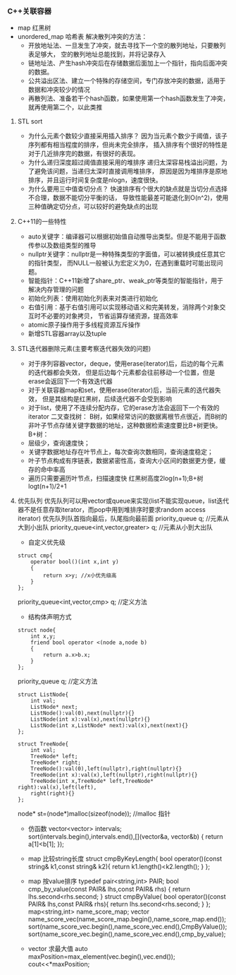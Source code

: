 ### C++关联容器
- map 红黑树
- unordered_map 哈希表
  解决散列冲突的方法：
  - 开放地址法、一旦发生了冲突，就去寻找下一个空的散列地址，只要散列表足够大，
    空的散列地址总能找到，并将记录存入
  - 链地址法、产生hash冲突后在存储数据后面加上一个指针，指向后面冲突的数据。
  - 公共溢出区法、建立一个特殊的存储空间，专门存放冲突的数据，适用于数据和冲突较少的情况
  - 再散列法、准备若干个hash函数，如果使用第一个hash函数发生了冲突，就再使用第二个，以此类推
1. STL sort
   - 为什么元素个数较少直接采用插入排序？
    因为当元素个数少于阈值，该子序列都有相当程度的排序，但尚未完全排序，
    插入排序有个很好的特性是对于几近排序完的数据，有很好的表现。
   - 为什么递归深度超过阈值直接采用的堆排序
    递归太深容易栈溢出问题，为了避免该问题，当递归太深时直接调用堆排序，
    原因是因为堆排序是原地排序，并且运行时间复杂度是nlogn，速度很快。
   - 为什么要用三中值查切分点？
    快速排序有个很大的缺点就是当切分点选择不合理，数据不能切分平衡的话，
    导致性能最差可能退化到O(n^2)，使用三种值确定切分点，可以较好的避免缺点的出现
2. C++11的一些特性
   - auto关键字：编译器可以根据初始值自动推导出类型。但是不能用于函数传参以及数组类型的推导
   - nullptr关键字：nullptr是一种特殊类型的字面值，可以被转换成任意其它的指针类型，
     而NULL一般被认为宏定义为0，在遇到重载时可能出现问题。
   - 智能指针：C++11新增了share_ptr、weak_ptr等类型的智能指针，用于解决内存管理的问题
   - 初始化列表：使用初始化列表来对类进行初始化
   - 右值引用：基于右值引用可以实现移动语义和完美转发，消除两个对象交互时不必要的对象拷贝，
     节省运算存储资源，提高效率
   - atomic原子操作用于多线程资源互斥操作
   - 新增STL容器array以及tuple
3. STL迭代器删除元素(主要考察迭代器失效的问题)
   - 对于序列容器vector，deque，使用erase(iterator)后，后边的每个元素的迭代器都会失效，
     但是后边每个元素都会往前移动一个位置，但是erase会返回下一个有效迭代器
   - 对于关联容器map和set，使用erase(iterator)后，当前元素的迭代器失效，
     但是其结构是红黑树，后续迭代器不会受到影响
   - 对于list，使用了不连续分配内存，它的erase方法会返回下一个有效的iterator
二叉查找树：
    B树，如果经常访问的数据离根节点很近，而B树的非叶子节点存储关键字数据的地址，这种数据检索速度要比B+树更快。
    B+树：  
    - 层级少，查询速度快；
    - 关键字数据地址存在叶节点上，每次查询次数相同，查询速度稳定；
    - 叶子节点构成有序链表，数据紧密性高，查询大小区间的数据更方便，缓存的命中率高
    - 遍历只需要遍历叶节点，扫描速度快
    红黑树高度2log(n+1);B+树logt(n+1)/2+1
1. 优先队列
   优先队列可以用vector或queue来实现(list不能实现queue，list迭代器不是任意存取iterator，而pop中用到堆排序时要求random access iterator)
   优先队列队首指向最后，队尾指向最前面
   priority_queue<int> q; //元素从大到小出队
   priority_queue<int,vector<int>,greater<int>> q; //元素从小到大出队
   - 自定义优先级
   ```
   struct cmp{
       operator bool()(int x,int y)
       {
           return x>y; //x小优先级高
       }
   };
   ```
   priority_queue<int,vector<int>,cmp> q; //定义方法
   - 结构体声明方式
   ```
   struct node{
       int x,y;
       friend bool operator <(node a,node b)
       {
           return a.x>b.x;
       }
   };
   ```
   priority_queue<node> q; //定义方法
   ```
   struct ListNode{
       int val;
       ListNode* next;
       ListNode():val(0),next(nullptr){}
       ListNode(int x):val(x),next(nullptr){}
       ListNode(int x,ListNode* next):val(x),next(next){}
   };
   ```
   ```
   struct TreeNode{
       int val;
       TreeNode* left;
       TreeNode* right;
       TreeNode():val(0),left(nullptr),right(nullptr){}
       TreeNode(int x):val(x),left(nullptr),right(nullptr){}
       TreeNode(int x,TreeNode* left,TreeNode* right):val(x),left(left),
       right(right){}
   };
   ```
   node* st=(node*)malloc(sizeof(node)); //malloc 指针

   - 仿函数
   vector<vector<int>> intervals;
   sort(intervals.begin(),intervals.end(),[](vector<int>&a,
   vector<int>&b)
   {
       return a[1]<b[1];
   });

   - map 比较string长度
   struct cmpByKeyLength{
       bool operator()(const string& k1,const string& k2){
           return k1.length()<k2.length();
       }
   };

   - map 按value排序
   typedef pair<string,int> PAIR;
   bool cmp_by_value(const PAIR& lhs,const PAIR& rhs)
   {
       return lhs.second<rhs.second;
   }
   struct cmpByValue{
       bool operator()(const PAIR& lhs,const PAIR& rhs){
           return lhs.second<rhs.second;
       }
   };
   map<string,int> name_score_map;
   vector<PAIR> name_score_vec(name_score_map.begin(),name_score_map.end());
   sort(name_score_vec.begin(),name_score_vec.end(),CmpByValue());
   sort(name_score_vec.begin(),name_score_vec.end(),cmp_by_value);

   - vector 求最大值
   auto maxPosition=max_element(vec.begin(),vec.end());
   cout<<*maxPosition;


